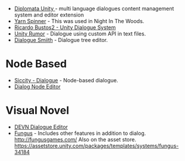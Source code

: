 
* [Diplomata Unity ](https://github.com/brunurd/diplomata-unity) - multi language dialogues content management system and editor extension
* [Yarn Spinner](https://github.com/thesecretlab/YarnSpinner) - This was used in Night In The Woods.
* [Ricardo Bustos2 - Unity Dialogue System](https://github.com/RicardoBustos2/UnityDialogueSystem)
* [Unity Rumor](https://github.com/exodrifter/unity-rumor) - Dialogue using custom API in text files.
* [Dialogue Smiith](https://github.com/code51/dialoguesmith) - Dialogue tree editor.
# Node Based
* [Siccity - Dialogue](https://github.com/Siccity/Dialogue) - Node-based dialogue.
* [Dialog Node Editor](https://github.com/alee12131415/Dialog-Node-Editor)

# Visual Novel

* [DEVN Dialogue Editor](https://github.com/DillonHandyside/DEVN-DialogueEditorForVisualNovels)
* [Fungus](https://github.com/snozbot/fungus) - Includes other features in addition to dialog. http://fungusgames.com/ Also on the asset store.  https://assetstore.unity.com/packages/templates/systems/fungus-34184

